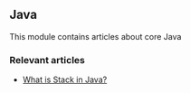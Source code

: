 ## Java 

This module contains articles about core Java

### Relevant articles

- [What is Stack in Java?](https://www.makariev.com/blog/what-is-stack-in-java/)

